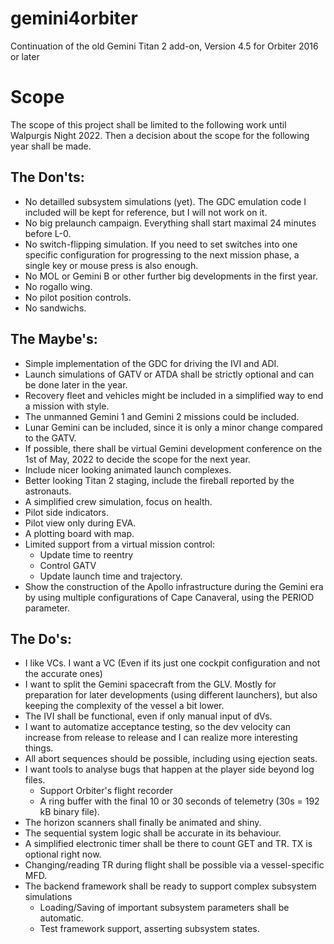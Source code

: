 # gemini4orbiter
Continuation of the old Gemini Titan 2 add-on, Version 4.5 for Orbiter 2016 or later

# Scope

The scope of this project shall be limited to the following work until Walpurgis Night 2022. Then a decision about the scope for the following year shall be made.

## The Don'ts:

* No detailled subsystem simulations (yet). The GDC emulation code I included will be kept for reference, but I will not work on it.
* No big prelaunch campaign. Everything shall start maximal 24 minutes before L-0.
* No switch-flipping simulation. If you need to set switches into one specific configuration for progressing to the next mission phase, a single key or mouse press is also enough.
* No MOL or Gemini B or other further big developments in the first year.
* No rogallo wing.
* No pilot position controls.
* No sandwichs.

## The Maybe's:

* Simple implementation of the GDC for driving the IVI and ADI.
* Launch simulations of GATV or ATDA shall be strictly optional and can be done later in the year.
* Recovery fleet and vehicles might be included in a simplified way to end a mission with style.
* The unmanned Gemini 1 and Gemini 2 missions could be included.
* Lunar Gemini can be included, since it is only a minor change compared to the GATV.
* If possible, there shall be virtual Gemini development conference on the 1st of May, 2022 to decide the scope for the next year.
* Include nicer looking animated launch complexes.
* Better looking Titan 2 staging, include the fireball reported by the astronauts.
* A simplified crew simulation, focus on health.
* Pilot side indicators.
* Pilot view only during EVA.
* A plotting board with map.
* Limited support from a virtual mission control:
   * Update time to reentry
   * Control GATV
   * Update launch time and trajectory.
* Show the construction of the Apollo infrastructure during the Gemini era by using multiple configurations of Cape Canaveral, using the PERIOD parameter.

## The Do's:

* I like VCs. I want a VC (Even if its just one cockpit configuration and not the accurate ones)
* I want to split the Gemini spacecraft from the GLV. Mostly for preparation for later developments (using different launchers), but also keeping the complexity of the vessel a bit lower.
* The IVI shall be functional, even if only manual input of dVs.
* I want to automatize acceptance testing, so the dev velocity can increase from release to release and I can realize more interesting things.
* All abort sequences should be possible, including using ejection seats.
* I want tools to analyse bugs that happen at the player side beyond log files.
   * Support Orbiter's flight recorder
   * A ring buffer with the final 10 or 30 seconds of telemetry (30s = 192 kB binary file).
* The horizon scanners shall finally be animated and shiny.
* The sequential system logic shall be accurate in its behaviour.
* A simplified electronic timer shall be there to count GET and TR. TX is optional right now.
* Changing/reading TR during flight shall be possible via a vessel-specific MFD.
* The backend framework shall be ready to support complex subsystem simulations 
   * Loading/Saving of important subsystem parameters shall be automatic.
   * Test framework support, asserting subsystem states.

